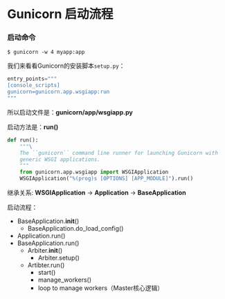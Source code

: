 # Gunicorn 启动流程

### 启动命令

```
$ gunicorn -w 4 myapp:app
```

我们来看看Gunicorn的安装脚本`setup.py`：

```python
entry_points="""
[console_scripts]
gunicorn=gunicorn.app.wsgiapp:run
"""
```

所以启动文件是：**gunicorn/app/wsgiapp.py**

启动方法是：**run()**

```python
def run():
    """\
    The ``gunicorn`` command line runner for launching Gunicorn with
    generic WSGI applications.
    """
    from gunicorn.app.wsgiapp import WSGIApplication
    WSGIApplication("%(prog)s [OPTIONS] [APP_MODULE]").run()
```

继承关系:
**WSGIApplication** -> **Application** -> **BaseApplication**

启动流程：

- BaseApplication.__init__()
    - BaseApplication.do_load_config()
- Application.run()
- BaseApplication.run()
    - Arbiter.__init__()
        - Arbiter.setup()
    - Artibter.run()
        - start()
        - manage_workers()
        - loop to manage workers（Master核心逻辑）

